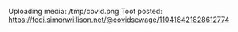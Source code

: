 Uploading media: /tmp/covid.png
Toot posted: https://fedi.simonwillison.net/@covidsewage/110418421828612774
